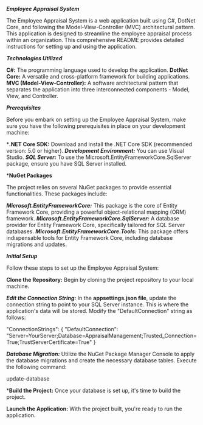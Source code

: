 ***Employee Appraisal System***

The Employee Appraisal System is a web application built using C#, DotNet Core, and following the Model-View-Controller (MVC) architectural pattern. This application is designed to streamline the employee appraisal process within an organization. This comprehensive README provides detailed instructions for setting up and using the application.

***Technologies Utilized***

**C#:** The programming language used to develop the application.
**DotNet Core:** A versatile and cross-platform framework for building applications.
**MVC (Model-View-Controller):** A software architectural pattern that separates the application into three interconnected components - Model, View, and Controller.

***Prerequisites***

Before you embark on setting up the Employee Appraisal System, make sure you have the following prerequisites in place on your development machine:

***.NET Core SDK:** Download and install the .NET Core SDK (recommended version: 5.0 or higher).
***Development Environment:*** You can use Visual Studio.
***SQL Server:*** To use the Microsoft.EntityFrameworkCore.SqlServer package, ensure you have SQL Server installed.

***NuGet Packages**

The project relies on several NuGet packages to provide essential functionalities. These packages include:

***Microsoft.EntityFrameworkCore:*** This package is the core of Entity Framework Core, providing a powerful object-relational mapping (ORM) framework.
***Microsoft.EntityFrameworkCore.SqlServer:*** A database provider for Entity Framework Core, specifically tailored for SQL Server databases.
***Microsoft.EntityFrameworkCore.Tools:*** This package offers indispensable tools for Entity Framework Core, including database migrations and updates.

***Initial Setup***

Follow these steps to set up the Employee Appraisal System:

**Clone the Repository:** Begin by cloning the project repository to your local machine.


***Edit the Connection String:*** In the **appsettings.json file**, update the connection string to point to your SQL Server instance. This is where the application's data will be stored. Modify the "DefaultConnection" string as follows:

"ConnectionStrings": {
    "DefaultConnection": "Server=YourServer;Database=AppraisalManagement;Trusted_Connection=True;TrustServerCertificate=True"
}

***Database Migration:*** Utilize the NuGet Package Manager Console to apply the database migrations and create the necessary database tables. Execute the following command:

update-database

***Build the Project:** Once your database is set up, it's time to build the project.

**Launch the Application:** With the project built, you're ready to run the application.